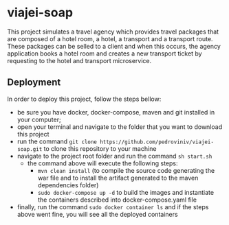 # viajei-soap

This project simulates a travel agency which provides travel packages that are composed of a hotel room, a hotel, a transport and a transport route.
These packages can be selled to a client and when this occurs, the agency application books a hotel room and creates a new transport ticket by requesting to the hotel and transport microservice.

## Deployment

In order to deploy this project, follow the steps bellow:
- be sure you have docker, docker-compose, maven and git installed in your computer;
- open your terminal and navigate to the folder that you want to download this project
- run the command `git clone https://github.com/pedroviniv/viajei-soap.git` to clone this repository to your machine
- navigate to the project root folder and run the command `sh start.sh`
	- the command above will execute the following steps:
		- `mvn clean install` (to compile the source code generating the war file and to install the artifact generated to the maven dependencies folder)
		- `sudo docker-compose up -d` to build the images and instantiate the containers described into docker-compose.yaml file
- finally, run the command `sudo docker container ls` and if the steps above went fine, you will see all the deployed containers